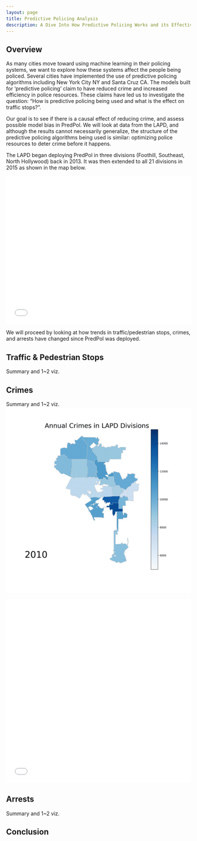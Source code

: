 ```yaml
---
layout: page
title: Predictive Policing Analysis
description: A Dive Into How Predictive Policing Works and its Effectiveness
---
```

## Overview
As many cities move toward using machine learning in their policing systems, we want to explore how these systems affect the people being policed. Several cities have implemented the use of predictive policing algorithms including New York City NY and Santa Cruz CA. The models built for ‘predictive policing’ claim to have reduced crime and increased efficiency in police resources. These claims have led us to  investigate the question:  “How is predictive policing being used and what is the effect on traffic stops?”. 

Our goal is to see if there is a causal effect of reducing crime, and assess possible model bias in PredPol. We will look at data from the LAPD, and although the results cannot necessarily generalize, the structure of the predictive policing algorithms being used is similar: optimizing police resources to deter crime before it happens. 

The LAPD began deploying PredPol in three divisions (Foothill, Southeast, North Hollywood) back in 2013. It was then extended to all 21 divisions in 2015 as shown in the map below.

<style>.embed-container {position: relative; padding-bottom: 80%; height: 0; max-width: 100%;} .embed-container iframe, .embed-container object, .embed-container iframe{position: absolute; top: 0; left: 0; width: 100%; height: 100%;} small{position: absolute; z-index: 40; bottom: 0; margin-bottom: -15px;}</style><div class="embed-container"><iframe width="500" height="400" frameborder="0" scrolling="no" marginheight="0" marginwidth="0" title="DSC180B_Viz_Intro" src="//ucsdonline.maps.arcgis.com/apps/Embed/index.html?webmap=2d68197739f54884b4d81f9329bb0376&extent=-118.7307,33.7142,-118.0585,34.4002&zoom=true&previewImage=false&scale=true&legend=true&disable_scroll=false&theme=light"></iframe></div>

We will proceed by looking at how trends in traffic/pedestrian stops, crimes, and arrests have changed since PredPol was deployed.

## Traffic & Pedestrian Stops
Summary and 1~2 viz.

## Crimes
Summary and 1~2 viz.
![Annual Crimes in LA](/assets/ezgif.com-gif-maker.gif)

<iframe src="/assets/crime_types.html"
    sandbox="allow-same-origin allow-scripts"
    width="100%"
    height="500"
    scrolling="no"
    seamless="seamless"
    frameborder="0">
</iframe>

## Arrests
Summary and 1~2 viz.

## Conclusion
